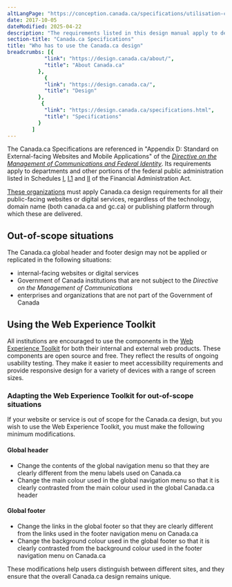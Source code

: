 ```yaml
---
altLangPage: "https://conception.canada.ca/specifications/utilisation-concept-canadaca.html"
date: 2017-10-05
dateModified: 2025-04-22
description: "The requirements listed in this design manual apply to departments and other portions of the federal public administration as set out in Schedules I, I.1 and II of the Financial Administration Act. As such, in-scope institutions must apply Canada.ca design requirements for all public-facing web sites or digital services."
section-title: "Canada.ca Specifications"
title: "Who has to use the Canada.ca design"
breadcrumbs: [{
            "link": "https://design.canada.ca/about/",
            "title": "About Canada.ca"
          },
            {
            "link": "https://design.canada.ca/",
            "title": "Design"
          },
           {
            "link": "https://design.canada.ca/specifications.html",
            "title": "Specifications"
          }
        ]
---
```


<p>The Canada.ca Specifications are referenced in "Appendix D: Standard on External-facing Websites and Mobile Applications" of the <span style="font-style: italic;"><a href="http://www.tbs-sct.gc.ca/pol/doc-eng.aspx?id=30682">Directive on the Management of Communications and Federal Identity</a></span>. Its requirements apply to departments and other portions of the federal public administration listed in Schedules <a href="https://laws-lois.justice.gc.ca/eng/acts/f-11/page-19.html#docCont">I</a>, <a href="https://laws-lois.justice.gc.ca/eng/acts/f-11/page-20.html#docCont">I.1</a> and <a href="https://laws-lois.justice.gc.ca/eng/acts/f-11/page-21.html#docCont">II</a> of the Financial Administration Act.</p>
<p><a href="https://www.canada.ca/en/government/about/design-system/institutions-list.html">These organizations</a> must apply Canada.ca design requirements for all their public-facing websites or digital services, regardless of the technology, domain name (both canada.ca and gc.ca) or publishing platform through which these are delivered.</p>
<h2>Out-of-scope situations</h2>
<p>The Canada.ca global header and footer design may not be applied or replicated in the following  situations:</p>
<ul>
  <li>internal-facing websites or digital services </li>
  <li>Government of Canada institutions that are not subject to the <cite>Directive on the Management of Communications</cite></li>
  <li>enterprises and organizations that are not part of the Government of Canada </li>
</ul>
<h2>Using the Web Experience Toolkit</h2>
<p>All institutions are encouraged to use the components in the <a href="http://www.tbs-sct.gc.ca/hgw-cgf/oversight-surveillance/communications/ws-nw/wet-boew-eng.asp">Web Experience  Toolkit</a>&nbsp;for  both their internal and external web products. These components are open source and free. They reflect the results of  ongoing usability testing. They make it easier to meet accessibility requirements and  provide responsive design for a variety of devices with a range of screen  sizes.</p>
<h3>Adapting the Web Experience Toolkit for out-of-scope situations</h3>
<p>If your website or service is out of scope for the Canada.ca design, but you wish to use the Web Experience Toolkit, you must make the following minimum  modifications.</p>
<h4>Global header</h4>
<ul type="disc">
  <li>Change the contents of the global navigation menu so that they are clearly different from the menu labels used on Canada.ca</li>
  <li>Change the main colour used in the global navigation menu so that it is clearly contrasted from the main colour used in the global Canada.ca header</li>
</ul>
<h4>Global footer</h4>
<ul type="disc">
  <li>Change the links in the global footer so that they are clearly different from the links used in the footer navigation menu on Canada.ca</li>
  <li>Change the background colour used in the global footer so that it is clearly contrasted from the background colour used in the footer navigation menu on Canada.ca</li>
</ul>
<p>These modifications help users distinguish between different sites, and they ensure that the overall Canada.ca design remains unique.</p>
